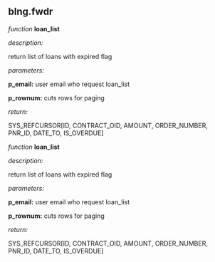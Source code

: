 ## blng.fwdr ##



*function* **loan\_list**
 
*description:*

return list of loans with expired flag 

*parameters:*

**p_email:** user email who request loan_list 

**p_rownum:** cuts rows for paging
 
*return:*

SYS\_REFCURSOR[ID, CONTRACT_OID, AMOUNT, ORDER_NUMBER, PNR_ID, DATE_TO, IS_OVERDUE] 






*function* **loan\_list**
 
*description:*

return list of loans with expired flag 

*parameters:*

**p_email:** user email who request loan_list 

**p_rownum:** cuts rows for paging
 
*return:*

SYS\_REFCURSOR[ID, CONTRACT_OID, AMOUNT, ORDER_NUMBER, PNR_ID, DATE_TO, IS_OVERDUE] 


